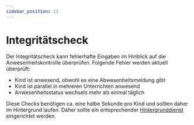 ```yaml
---
sidebar_position: 11
---
```


# Integritätscheck

Der Integritätscheck kann fehlerhafte Eingaben im Hinblick auf die Anwesenheitskontrolle überprüfen. Folgende Fehler
werden aktuell überprüft:

* Kind ist anwesend, obwohl es eine Abwesenheitsmeldung gibt
* Kind ist parallel in mehreren Unterrichten anwesend
* Anwesenheitsstatus wechsels mehr als einmal täglich

Diese Checks benötigen ca. eine halbe Sekunde pro Kind und sollten daher im Hintergrund laufen. Daher sollte ein entsprechender
[Hintergrunddienst](../maintenance/background_jobs) eingerichtet werden. 